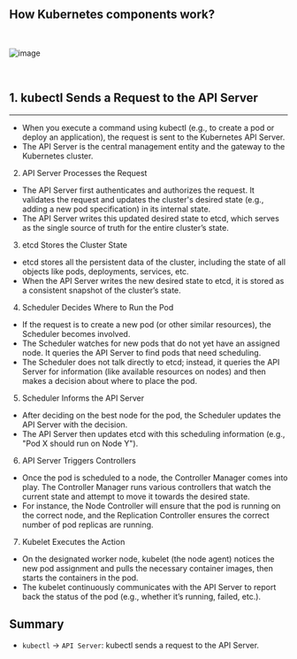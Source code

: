 ## How Kubernetes components work?

<br>

![image](https://github.com/user-attachments/assets/13c3ace9-0b56-4bae-bcfa-af449e788d11)

<br>

## 1. kubectl Sends a Request to the API Server
---
- When you execute a command using kubectl (e.g., to create a pod or deploy an application), the request is sent to the Kubernetes API Server.
- The API Server is the central management entity and the gateway to the Kubernetes cluster.

2. API Server Processes the Request
- The API Server first authenticates and authorizes the request. It validates the request and updates the cluster's desired state (e.g., adding a new pod specification) in its internal state.
- The API Server writes this updated desired state to etcd, which serves as the single source of truth for the entire cluster’s state.

3. etcd Stores the Cluster State
- etcd stores all the persistent data of the cluster, including the state of all objects like pods, deployments, services, etc.
- When the API Server writes the new desired state to etcd, it is stored as a consistent snapshot of the cluster’s state.
  
4. Scheduler Decides Where to Run the Pod
- If the request is to create a new pod (or other similar resources), the Scheduler becomes involved.
- The Scheduler watches for new pods that do not yet have an assigned node. It queries the API Server to find pods that need scheduling.
- The Scheduler does not talk directly to etcd; instead, it queries the API Server for information (like available resources on nodes) and then makes a decision about where to place the pod.
  
5. Scheduler Informs the API Server
- After deciding on the best node for the pod, the Scheduler updates the API Server with the decision.
- The API Server then updates etcd with this scheduling information (e.g., "Pod X should run on Node Y").

6. API Server Triggers Controllers
- Once the pod is scheduled to a node, the Controller Manager comes into play. The Controller Manager runs various controllers that watch the current state and attempt to move it towards the desired state.
- For instance, the Node Controller will ensure that the pod is running on the correct node, and the Replication Controller ensures the correct number of pod replicas are running.

7. Kubelet Executes the Action
- On the designated worker node, kubelet (the node agent) notices the new pod assignment and pulls the necessary container images, then starts the containers in the pod.
- The kubelet continuously communicates with the API Server to report back the status of the pod (e.g., whether it’s running, failed, etc.).


Summary
---
- `kubectl` → `API Server`: kubectl sends a request to the API Server.
